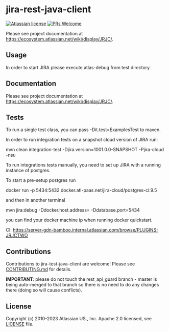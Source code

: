 # jira-rest-java-client

[![Atlassian license](https://img.shields.io/badge/license-Apache%202.0-blue.svg?style=flat-square)](LICENSE) [![PRs Welcome](https://img.shields.io/badge/PRs-welcome-brightgreen.svg?style=flat-square)](CONTRIBUTING.md)

Please see project documentation at https://ecosystem.atlassian.net/wiki/display/JRJC/.

## Usage

In order to start JIRA please execute atlas-debug from test directory.

## Documentation

Please see project documentation at https://ecosystem.atlassian.net/wiki/display/JRJC/.

## Tests

To run a single test class, you can pass -Dit.test=ExamplesTest to maven.

In order to run integration tests on a snapshot cloud version of JIRA run:

mvn clean integration-test -Djira.version=1001.0.0-SNAPSHOT -Pjira-cloud -nsu

To run integrations tests manually, you need to set up JIRA with a running instance of postgres.

To start a pre-setup postgres run

docker run -p 5434:5432 docker.atl-paas.net/jira-cloud/postgres-ci:9.5

and then in another terminal

mvn jira:debug -Ddocker.host.address=<Docker-machine Ip> -Ddatabase.port=5434

you can find your docker machine ip when running docker quickstart.

CI: https://server-gdn-bamboo.internal.atlassian.com/browse/PLUGINS-JRJCTWO

## Contributions

Contributions to jira-test-java-client are welcome! Please see [CONTRIBUTING.md](CONTRIBUTING.md) for details.

**IMPORTANT**: please do not touch the rest_api_guard branch - master is being auto-merged to that branch
so there is no need to do any changes there (doing so will cause conflicts).

## License

Copyright (c) 2010-2023 Atlassian US., Inc.
Apache 2.0 licensed, see [LICENSE](LICENSE) file.
